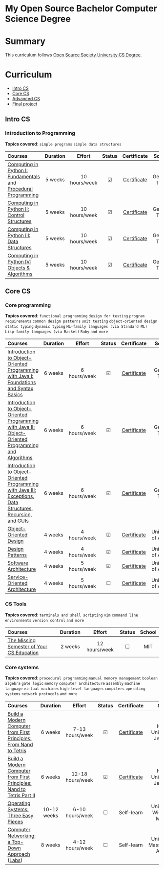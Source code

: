 # My Open Source Bachelor Computer Science Degree 

# Summary

This curriculum follows [Open Source Society University CS Degree](https://github.com/ossu/computer-science/blob/master/README.md).

# Curriculum
- [Intro CS](#intro-cs)
- [Core CS](#core-cs)
- [Advanced CS](#advanced-cs)
- [Final project](#final-project)

## Intro CS

### Introduction to Programming
**Topics covered**:
`simple programs`
`simple data structures`

Courses | Duration | Effort | Status | Certificate | School
:-- | :--: | :--: | :--: | :--: | :--:
[Computing in Python I: Fundamentals and Procedural Programming](https://www.edx.org/course/computing-in-python-i-fundamentals-and-procedural?index=product&queryID=ea7ba9f9982488e5c9db7b948be7fa71&position=1) | 5 weeks | 10 hours/week | &#9745; | [Certificate](https://courses.edx.org/certificates/60346990bae542189d66aea06e60e40c) | Georgia Tech
[Computing in Python II: Control Structures](https://www.edx.org/course/computing-in-python-ii-control-structures?index=product&queryID=604e9e8583aa4813593d9c894ff9afa3&position=1) | 5 weeks | 10 hours/week | &#9745; | [Certificate](https://courses.edx.org/certificates/66f28e2a7fc94f74928c2f53c057ce2d) | Georgia Tech
[Computing in Python III: Data Structures](https://www.edx.org/course/computing-in-python-iii-data-structures?index=product&queryID=697148af7036df62e2d7051fbffcb382&position=2) | 5 weeks | 10 hours/week | &#9745; | [Certificate](https://courses.edx.org/certificates/65d69a5729bf48f2ab34eb9b24a115f9) | Georgia Tech
[Computing in Python IV: Objects & Algorithms](https://www.edx.org/course/computing-in-python-iv-objects-algorithms?index=product&queryID=a4c9f230f12ff8798f37218b1d045d68&position=3) | 5 weeks | 10 hours/week | &#9745; | [Certificate](https://courses.edx.org/certificates/50301b2997894d5db926e1909625615c) | Georgia Tech


## Core CS
### Core programming
**Topics covered**:
`functional programming`
`design for testing`
`program requirements`
`common design patterns`
`unit testing`
`object-oriented design`
`static typing`
`dynamic typing`
`ML-family languages (via Standard ML)`
`Lisp-family languages (via Racket)`
`Ruby`
`and more`

Courses | Duration | Effort | Status | Certificate | School
:-- | :--: | :--: | :--: | :--: | :--:
[Introduction to Object-Oriented Programming with Java I: Foundations and Syntax Basics](https://www.edx.org/course/introduction-to-java-programming-i-foundations-and-syntax-basics?index=product&queryID=884dd4c076ceb5731fc71368b181aaa7&position=3) | 6 weeks | 6 hours/week | &#9745; | [Certificate](https://courses.edx.org/certificates/30acfe167db54638a598b8373feb904d) | Georgia Tech
[Introduction to Object-Oriented Programming with Java II: Object-Oriented Programming and Algorithms](https://www.edx.org/course/introduction-to-java-programming-ii-object-oriented-programming?index=product&queryID=6f07d909f496dc9b7578e31213b68c6c&position=2) | 6 weeks | 6 hours/week | &#9745; | [Certificate](https://courses.edx.org/certificates/e15455192b864b91931924aae89ac6c7) | Georgia Tech
[Introduction to Object-Oriented Programming with Java III: Exceptions, Data Structures, Recursion, and GUIs](https://www.edx.org/course/introduction-to-java-programming-iii-interfaces-polymorphism-and-complexity?index=product&queryID=de534cbb2a0361ab49b7bec41c344d99&position=2) | 6 weeks | 6 hours/week | &#9745; | [Certificate](https://courses.edx.org/certificates/944157f38fcc4180aa6a200f209325fd) | Georgia Tech
[Object-Oriented Design](https://www.coursera.org/learn/object-oriented-design) | 4 weeks | 4 hours/week | &#9745; | [Certificate](https://coursera.org/share/66af6d60ceacaba711ac93c055e3a1be) | University of Alberta
[Design Patterns](https://www.coursera.org/learn/design-patterns) | 4 weeks | 4 hours/week | &#9745; | [Certificate](https://coursera.org/share/7725012731fc1960e96e3fd57596bbb7) | University of Alberta
[Software Architecture](https://www.coursera.org/learn/software-architecture) | 4 weeks | 5 hours/week | &#9745; | [Certificate](https://coursera.org/share/cbbfe55ee16023169d622e7011ba8723) | University of Alberta
[Service-Oriented Architecture](https://www.coursera.org/learn/service-oriented-architecture) | 4 weeks | 5 hours/week | &#9744; | [Certificate]() | University of Alberta


### CS Tools
**Topics covered**:
`terminals and shell scripting`
`vim`
`command line environments`
`version control`
`and more`

Courses | Duration | Effort | Status | School
:-- | :--: | :--: | :--: | :--:
[The Missing Semester of Your CS Education](https://missing.csail.mit.edu/) | 2 weeks | 12 hours/week | &#9744; | MIT

### Core systems

**Topics covered**:
`procedural programming`
`manual memory management`
`boolean algebra`
`gate logic`
`memory`
`computer architecture`
`assembly`
`machine language`
`virtual machines`
`high-level languages`
`compilers`
`operating systems`
`network protocols`
`and more`

Courses | Duration | Effort | Status | Certificate | School
:-- | :--: | :--: | :--: | :--: | :--:
[Build a Modern Computer from First Principles: From Nand to Tetris](https://www.coursera.org/learn/build-a-computer) | 6 weeks | 7-13 hours/week | &#9745; | [Certificate](https://coursera.org/share/816a4b216f1dbf5818b88b2065efb436) | Hebrew University of Jerusalem
[Build a Modern Computer from First Principles: Nand to Tetris Part II](https://www.coursera.org/learn/nand2tetris2) | 6 weeks | 12-18 hours/week | &#9745; | [Certificate](https://coursera.org/share/f11370adc97b56f6b3112fdfac18dc11) | Hebrew University of Jerusalem
[Operating Systems: Three Easy Pieces](https://pages.cs.wisc.edu/~remzi/Classes/537/Spring2018/) | 10-12 weeks | 6-10 hours/week | &#9744; | Self-learn | University of Wisconsin-Madison
[Computer Networking: a Top-Down Approach](http://gaia.cs.umass.edu/kurose_ross/online_lectures.htm) ([Labs](http://gaia.cs.umass.edu/kurose_ross/wireshark.php)) | 8 weeks | 4-12 hours/week | &#9744; | Self-learn | University of Massachusetts Amherst